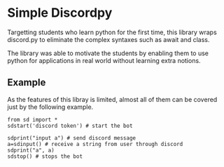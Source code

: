 # Simple Discordpy

Targetting students who learn python for the first time, this library wraps discord.py to eliminate the complex syntaxes such as await and class. 

The library was able to motivate the students by enabling them to use python for applications in real world without learning extra notions.

## Example

As the features of this libray is limited, almost all of them can be covered just by the following example.

```
from sd import *
sdstart('discord token') # start the bot

sdprint("input a") # send discord message
a=sdinput() # receive a string from user through discord
sdprint("a", a)
sdstop() # stops the bot
```
